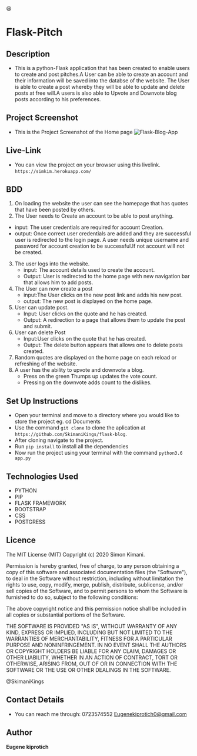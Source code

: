 :satisfied:

# Flask-Pitch

## Description

- This is a python-Flask application that has been created to enable users to create and post pitches.A User can be able to create an account and their information will be saved into the databse of the website. The User is able to create a post whereby they will be able to update and delete posts at free will.A users is also able to Upvote and Downvote blog posts according to his preferences.

## Project Screenshot

- This is the Project Screenshot of the Home page
![Flask-Blog-App](flaskblog/static/pics/Screenshot.png)

## Live-Link
 - You can view the project on your browser using this livelink. `https://simkim.herokuapp.com/`
 
## BDD


1.  On loading the website the user can see the homepage that has quotes that have been posted by others.
2.  The User needs to Create an account to be able to post anything.

- input: The user credentials are required for account Creation.
- output: Once correct user credentials are added and they are successful user is redirected to the login page.
  A user needs unique username and password for account creation to be successful.If not account will not be created.

3. The user logs into the website.
   - input: The account details used to create the account.
   - Output: User is redirected to the home page with new navigation bar that allows him to add posts.
4. The User can now create a post
   - input:The User clicks on the new post link and adds his new post.
   - output: The new post is displayed on the home page.
5. User can update post.
   - Input: User clicks on the quote and he has created.
   - Output: A redirection to a page that allows them to update the post and submit.
6. User can delete Post
   - Input:User clicks on the quote that he has created.
   - Output: The delete button appears that allows one to delete posts created.
7. Random quotes are displayed on the home page on each reload or refreshing of the website.
8. A user has the ability to upvote and downvote a blog.
    - Press on the green Thumps up updates the vote count.
    - Pressing on the downvote adds count to the dislikes.

## Set Up Instructions

- Open your terminal and move to a directory where you would like to store the project eg. cd Documents
- Use the command `git clone` to clone the aplication at `https://github.com/SkimaniKings/flask-blog`.
- After cloning navigate to the project.
- Run `pip install` to install all the dependencies
- Now run the project using your terminal with the command `python3.6 app.py`

## Technologies Used

- PYTHON
- PIP
- FLASK FRAMEWORK
- BOOTSTRAP
- CSS
- POSTGRESS

## Licence

The MIT License (MIT)
Copyright (c) 2020 Simon Kimani.

Permission is hereby granted, free of charge, to any person obtaining a copy of this software and associated documentation files (the "Software"), to deal in the Software without restriction, including without limitation the rights to use, copy, modify, merge, publish, distribute, sublicense, and/or sell copies of the Software, and to permit persons to whom the Software is furnished to do so, subject to the following conditions:

The above copyright notice and this permission notice shall be included in all copies or substantial portions of the Software.

THE SOFTWARE IS PROVIDED "AS IS", WITHOUT WARRANTY OF ANY KIND, EXPRESS OR IMPLIED, INCLUDING BUT NOT LIMITED TO THE WARRANTIES OF MERCHANTABILITY, FITNESS FOR A PARTICULAR PURPOSE AND NONINFRINGEMENT. IN NO EVENT SHALL THE AUTHORS OR COPYRIGHT HOLDERS BE LIABLE FOR ANY CLAIM, DAMAGES OR OTHER LIABILITY, WHETHER IN AN ACTION OF CONTRACT, TORT OR OTHERWISE, ARISING FROM, OUT OF OR IN CONNECTION WITH THE SOFTWARE OR THE USE OR OTHER DEALINGS IN THE SOFTWARE.

@SkimaniKings

## Contact Details

- You can reach me through:
  0723574552
  Eugenekiprotich0@gmail.com

## Author

**Eugene kiprotich**
